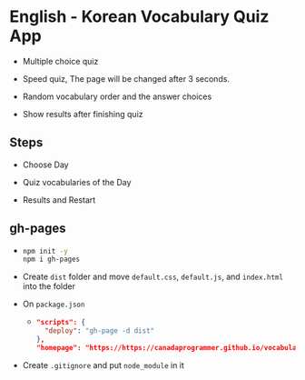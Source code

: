 # English - Korean Vocabulary Quiz App

- Multiple choice quiz

- Speed quiz, The page will be changed after 3 seconds.

- Random vocabulary order and the answer choices

- Show results after finishing quiz

## Steps

- Choose Day

- Quiz vocabularies of the Day

- Results and Restart

## gh-pages

- ```bash
  npm init -y
  npm i gh-pages
  ```

- Create `dist` folder and move `default.css`, `default.js`, and `index.html` into the folder

- On `package.json`

  - ```json
    "scripts": {
      "deploy": "gh-page -d dist"
    },
    "homepage": "https://https://canadaprogrammer.github.io/vocabulary-quiz",
    ```

- Create `.gitignore` and put `node_module` in it
